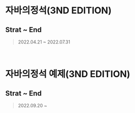 # 자바의정석(3ND EDITION)
## Strat ~ End
> 2022.04.21 ~ 2022.07.31

<br>

# 자바의정석 예제(3ND EDITION)
## Strat ~ End
> 2022.09.20 ~
